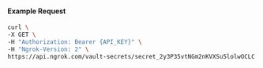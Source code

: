 <!-- Code generated for API Clients. DO NOT EDIT. -->

#### Example Request

```bash
curl \
-X GET \
-H "Authorization: Bearer {API_KEY}" \
-H "Ngrok-Version: 2" \
https://api.ngrok.com/vault-secrets/secret_2y3P35vtNGm2nKVXSu5lolwOCLC
```
